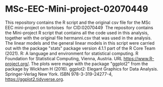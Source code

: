 # MSc-EEC-Mini-project-02070449
This repository contains the R script and the original csv file for the MSc EEC mini-project on tortoises  for CID:02070449 
The repository contains the Mini-project R script that contains all the code used in this analysis, together with the original file hermanni.csv that was used in the analysis.
The linear models and the general linear models in this script were carried out with the package "stats" package version 4.1.1 part of the R Core Team (2021). R: A language and environment for statistical computing. R Foundation for Statistical Computing, Vienna, Austria. URL https://www.R-project.org/.
The plots were mage with the package "ggplot2"  from the package by Wickham H (2016). ggplot2: Elegant Graphics for Data Analysis. Springer-Verlag New York. ISBN 978-3-319-24277-4, https://ggplot2.tidyverse.org.
